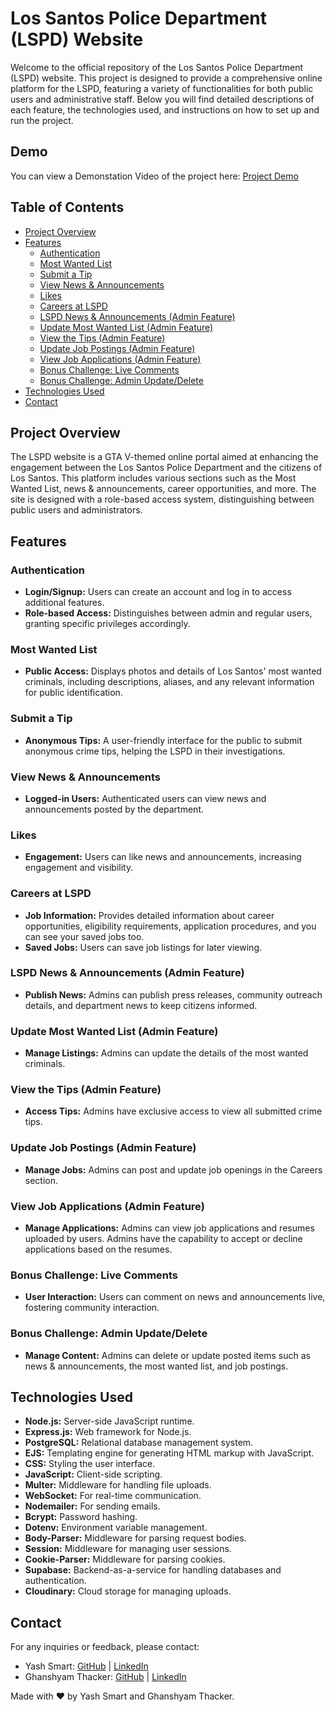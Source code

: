 # Los Santos Police Department (LSPD) Website

Welcome to the official repository of the Los Santos Police Department (LSPD) website. This project is designed to provide a comprehensive online platform for the LSPD, featuring a variety of functionalities for both public users and administrative staff. Below you will find detailed descriptions of each feature, the technologies used, and instructions on how to set up and run the project.

## Demo
You can view a Demonstation Video of the project here: [Project Demo](https://drive.google.com/file/d/1eSTsZUU5iJTTe05mO8uRnDpe-uJivMJV/view?usp=drive_link)

## Table of Contents
- [Project Overview](#project-overview)
- [Features](#features)
  - [Authentication](#authentication)
  - [Most Wanted List](#most-wanted-list)
  - [Submit a Tip](#submit-a-tip)
  - [View News & Announcements](#view-news--announcements)
  - [Likes](#likes)
  - [Careers at LSPD](#careers-at-lspd)
  - [LSPD News & Announcements (Admin Feature)](#lspd-news--announcements-admin-feature)
  - [Update Most Wanted List (Admin Feature)](#update-most-wanted-list-admin-feature)
  - [View the Tips (Admin Feature)](#view-the-tips-admin-feature)
  - [Update Job Postings (Admin Feature)](#update-job-postings-admin-feature)
  - [View Job Applications (Admin Feature)](#view-job-applications-admin-feature)
  - [Bonus Challenge: Live Comments](#bonus-challenge-live-comments)
  - [Bonus Challenge: Admin Update/Delete](#bonus-challenge-admin-updatedelete)
- [Technologies Used](#technologies-used)
- [Contact](#contact)

## Project Overview

The LSPD website is a GTA V-themed online portal aimed at enhancing the engagement between the Los Santos Police Department and the citizens of Los Santos. This platform includes various sections such as the Most Wanted List, news & announcements, career opportunities, and more. The site is designed with a role-based access system, distinguishing between public users and administrators.

## Features

### Authentication
- **Login/Signup:** Users can create an account and log in to access additional features.
- **Role-based Access:** Distinguishes between admin and regular users, granting specific privileges accordingly.

### Most Wanted List
- **Public Access:** Displays photos and details of Los Santos' most wanted criminals, including descriptions, aliases, and any relevant information for public identification.

### Submit a Tip
- **Anonymous Tips:** A user-friendly interface for the public to submit anonymous crime tips, helping the LSPD in their investigations.

### View News & Announcements
- **Logged-in Users:** Authenticated users can view news and announcements posted by the department.

### Likes
- **Engagement:** Users can like news and announcements, increasing engagement and visibility.

### Careers at LSPD
- **Job Information:** Provides detailed information about career opportunities, eligibility requirements, application procedures, and you can see your saved jobs too.
- **Saved Jobs:** Users can save job listings for later viewing.

### LSPD News & Announcements (Admin Feature)
- **Publish News:** Admins can publish press releases, community outreach details, and department news to keep citizens informed.

### Update Most Wanted List (Admin Feature)
- **Manage Listings:** Admins can update the details of the most wanted criminals.

### View the Tips (Admin Feature)
- **Access Tips:** Admins have exclusive access to view all submitted crime tips.

### Update Job Postings (Admin Feature)
- **Manage Jobs:** Admins can post and update job openings in the Careers section.

### View Job Applications (Admin Feature)
- **Manage Applications:** Admins can view job applications and resumes uploaded by users. Admins have the capability to accept or decline applications based on the resumes.

### Bonus Challenge: Live Comments
- **User Interaction:** Users can comment on news and announcements live, fostering community interaction.

### Bonus Challenge: Admin Update/Delete
- **Manage Content:** Admins can delete or update posted items such as news & announcements, the most wanted list, and job postings.

## Technologies Used
- **Node.js:** Server-side JavaScript runtime.
- **Express.js:** Web framework for Node.js.
- **PostgreSQL:** Relational database management system.
- **EJS:** Templating engine for generating HTML markup with JavaScript.
- **CSS:** Styling the user interface.
- **JavaScript:** Client-side scripting.
- **Multer:** Middleware for handling file uploads.
- **WebSocket:** For real-time communication.
- **Nodemailer:** For sending emails.
- **Bcrypt:** Password hashing.
- **Dotenv:** Environment variable management.
- **Body-Parser:** Middleware for parsing request bodies.
- **Session:** Middleware for managing user sessions.
- **Cookie-Parser:** Middleware for parsing cookies.
- **Supabase:** Backend-as-a-service for handling databases and authentication.
- **Cloudinary:** Cloud storage for managing uploads.

## Contact
For any inquiries or feedback, please contact:

- Yash Smart: [GitHub](https://github.com/yash-smart) | [LinkedIn](https://www.linkedin.com/in/yash-smart/)
- Ghanshyam Thacker: [GitHub](https://github.com/ghanshyam3011) | [LinkedIn](https://www.linkedin.com/in/ghanshyam-thacker/)

Made with ❤️ by Yash Smart and Ghanshyam Thacker.
